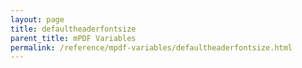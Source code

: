 ```yaml
---
layout: page
title: defaultheaderfontsize
parent_title: mPDF Variables
permalink: /reference/mpdf-variables/defaultheaderfontsize.html
---
```


<div id="bpmbook" class="bpmbook" style="direction:ltr;">

